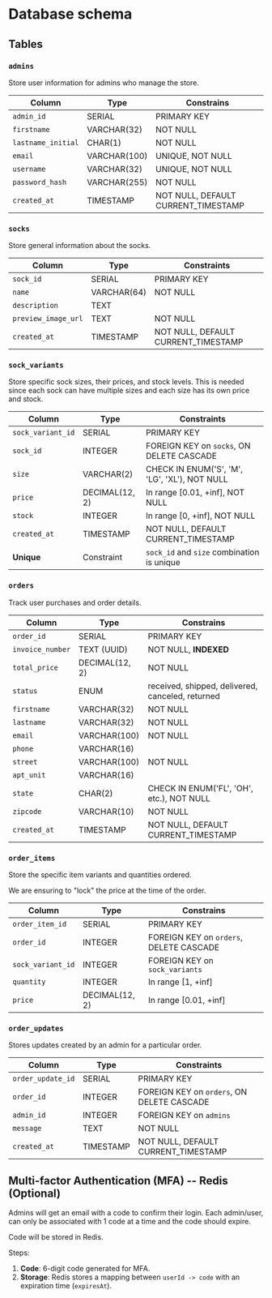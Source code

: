 # Database schema

## Tables

### `admins`

Store user information for admins who manage the store.

| Column             | Type         | Constrains                          |
| ------------------ | ------------ | ----------------------------------- |
| `admin_id`         | SERIAL       | PRIMARY KEY                         |
| `firstname`        | VARCHAR(32)  | NOT NULL                            |
| `lastname_initial` | CHAR(1)      | NOT NULL                            |
| `email`            | VARCHAR(100) | UNIQUE, NOT NULL                    |
| `username`         | VARCHAR(32)  | UNIQUE, NOT NULL                    |
| `password_hash`    | VARCHAR(255) | NOT NULL                            |
| `created_at`       | TIMESTAMP    | NOT NULL, DEFAULT CURRENT_TIMESTAMP |

### `socks`

Store general information about the socks.

| Column              | Type        | Constraints                         |
| ------------------- | ----------- | ----------------------------------- |
| `sock_id`           | SERIAL      | PRIMARY KEY                         |
| `name`              | VARCHAR(64) | NOT NULL                            |
| `description`       | TEXT        |                                     |
| `preview_image_url` | TEXT        | NOT NULL                            |
| `created_at`        | TIMESTAMP   | NOT NULL, DEFAULT CURRENT_TIMESTAMP |

### `sock_variants`

Store specific sock sizes, their prices, and stock levels.
This is needed since each sock can have multiple sizes and each size has its own price and stock.

| Column            | Type           | Constraints                                   |
| ----------------- | -------------- | --------------------------------------------- |
| `sock_variant_id` | SERIAL         | PRIMARY KEY                                   |
| `sock_id`         | INTEGER        | FOREIGN KEY on `socks`, ON DELETE CASCADE     |
| `size`            | VARCHAR(2)     | CHECK IN ENUM('S', 'M', 'LG', 'XL'), NOT NULL |
| `price`           | DECIMAL(12, 2) | In range [0.01, +inf], NOT NULL               |
| `stock`           | INTEGER        | In range [0, +inf], NOT NULL                  |
| `created_at`      | TIMESTAMP      | NOT NULL, DEFAULT CURRENT_TIMESTAMP           |
| **Unique**        | Constraint     | `sock_id` and `size` combination is unique    |

### `orders`

Track user purchases and order details.

| Column           | Type           | Constrains                                       |
| ---------------- | -------------- | ------------------------------------------------ |
| `order_id`       | SERIAL         | PRIMARY KEY                                      |
| `invoice_number` | TEXT (UUID)    | NOT NULL, **INDEXED**                            |
| `total_price`    | DECIMAL(12, 2) | NOT NULL                                         |
| `status`         | ENUM           | received, shipped, delivered, canceled, returned |
| `firstname`      | VARCHAR(32)    | NOT NULL                                         |
| `lastname`       | VARCHAR(32)    | NOT NULL                                         |
| `email`          | VARCHAR(100)   | NOT NULL                                         |
| `phone`          | VARCHAR(16)    |                                                  |
| `street`         | VARCHAR(100)   | NOT NULL                                         |
| `apt_unit`       | VARCHAR(16)    |                                                  |
| `state`          | CHAR(2)        | CHECK IN ENUM('FL', 'OH', etc.), NOT NULL        |
| `zipcode`        | VARCHAR(10)    | NOT NULL                                         |
| `created_at`     | TIMESTAMP      | NOT NULL, DEFAULT CURRENT_TIMESTAMP              |

### `order_items`

Store the specific item variants and quantities ordered.

We are ensuring to "lock" the price at the time of the order.

| Column            | Type           | Constrains                              |
| ----------------- | -------------- | --------------------------------------- |
| `order_item_id`   | SERIAL         | PRIMARY KEY                             |
| `order_id`        | INTEGER        | FOREIGN KEY on `orders`, DELETE CASCADE |
| `sock_variant_id` | INTEGER        | FOREIGN KEY on `sock_variants`          |
| `quantity`        | INTEGER        | In range [1, +inf]                      |
| `price`           | DECIMAL(12, 2) | In range [0.01, +inf]                   |

### `order_updates`

Stores updates created by an admin for a particular order.

| Column            | Type      | Constraints                                |
| ----------------- | --------- | ------------------------------------------ |
| `order_update_id` | SERIAL    | PRIMARY KEY                                |
| `order_id`        | INTEGER   | FOREIGN KEY on `orders`, ON DELETE CASCADE |
| `admin_id`        | INTEGER   | FOREIGN KEY on `admins`                    |
| `message`         | TEXT      | NOT NULL                                   |
| `created_at`      | TIMESTAMP | NOT NULL, DEFAULT CURRENT_TIMESTAMP        |

## Multi-factor Authentication (MFA) -- Redis (Optional)

Admins will get an email with a code to confirm their login.
Each admin/user, can only be associated with 1 code at a time and the code should expire.

Code will be stored in Redis.

Steps:

1. **Code**: 6-digit code generated for MFA.
2. **Storage**: Redis stores a mapping between `userId -> code` with an expiration time (`expiresAt`).
